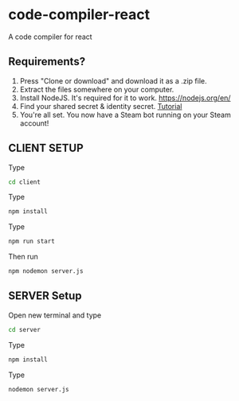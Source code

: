 # code-compiler-react
A code compiler for react 



## Requirements?

1. Press "Clone or download" and download it as a .zip file. 
2. Extract the files somewhere on your computer. 
3. Install NodeJS. It's required for it to work. https://nodejs.org/en/
4. Find your shared secret & identity secret. [Tutorial](https://www.youtube.com/watch?v=JjdOJVSZ9Mo)
8. You're all set. You now have a Steam bot running on your Steam account!


## CLIENT SETUP

Type
```sh
cd client
```

Type
```sh
npm install
```

Type
```sh
npm run start
```


Then run
```sh
npm nodemon server.js
```


## SERVER Setup


Open new terminal and type
```sh
cd server
```

Type 
```sh
npm install
```

Type
```sh
nodemon server.js
```

